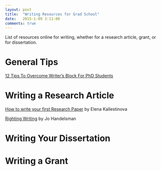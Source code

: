 ```yaml
---
layout: post
title:  "Writing Resources for Grad School"
date:   2015-1-09 3:11:00
comments: true
---
```

 
List of resources online for writing, whether for a research article, grant, or for dissertation.
 
# General Tips
[12 Tips To Overcome Writer’s Block For PhD Students](http://www.nextscientist.com/writers-block-phd-students)
 
 
# Writing a Research Article
[How to write your first Research Paper](http://www.ncbi.nlm.nih.gov/pmc/articles/PMC3178846/pdf/yjbm_84_3_181.pdf) by Elena Kallestinova


[Righting Writing](http://www.yale.edu/handelsmanlab/resources/Righting_Writing.pdf) by Jo Handelsman
 

# Writing Your Dissertation
 
 
# Writing a Grant
 